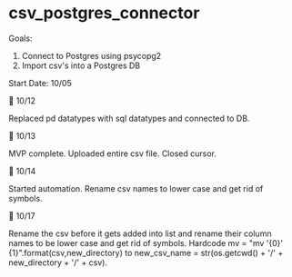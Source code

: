 # csv_postgres_connector

Goals:

1. Connect to Postgres using psycopg2
2. Import csv's into a Postgres DB

Start Date: 10/05

🐢 10/12

Replaced pd datatypes with sql datatypes and connected to DB.

🐢 10/13

MVP complete. Uploaded entire csv file. Closed cursor.

🐢 10/14

Started automation. Rename csv names to lower case and get rid of symbols.

🐢 10/17

Rename the csv before it gets added into list and rename their column names to be lower case and get rid of symbols. Hardcode mv = "mv '{0}' {1}".format(csv,new_directory) to new_csv_name = str(os.getcwd() + '/' + new_directory + '/' + csv).
